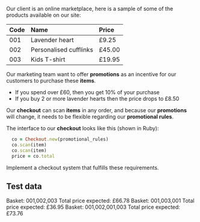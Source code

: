 Our client is an online marketplace, here is a sample of some of the products available on our site:

Code | Name | Price
----- | :----- | :-----
001 | Lavender heart | £9.25
002 | Personalised cufflinks | £45.00
003 | Kids T-shirt | £19.95

Our marketing team want to offer **promotions** as an incentive for our customers to purchase these **items**.
- If you spend over £60, then you get 10% of your purchase
- If you buy 2 or more lavender hearts then the price drops to £8.50

Our **checkout** can scan **items** in any order, and because our **promotions** will change, it needs to be flexible regarding our **promotional rules**.

The interface to our **checkout** looks like this (shown in Ruby):
```ruby
  co = Checkout.new(promotional_rules)
  co.scan(item)
  co.scan(item)
  price = co.total
```

Implement a checkout system that fulfills these requirements.


Test data
---------
Basket: 001,002,003
Total price expected: £66.78
Basket: 001,003,001
Total price expected: £36.95
Basket: 001,002,001,003
Total price expected: £73.76
